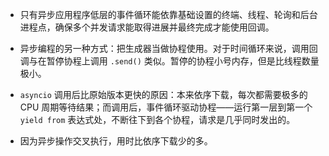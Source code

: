 - 只有异步应用程序低层的事件循环能依靠基础设置的终端、线程、轮询和后台进程点，确保多个并发请求能取得进展并最终完成才能使用回调。

- 异步编程的另一种方式：把生成器当做协程使用。对于时间循环来说，调用回调与在暂停协程上调用 `.send()` 类似。暂停的协程小号内存，但是比线程数量极小。

- `asyncio` 调用后比原始版本更快的原因：本来依序下载，每次都需要极多的 CPU 周期等待结果；而调用后，事件循环驱动协程——运行第一层到第一个 `yield from` 表达式处，不断往下到各个协程，请求是几乎同时发出的。

- 因为异步操作交叉执行，用时比依序下载少的多。